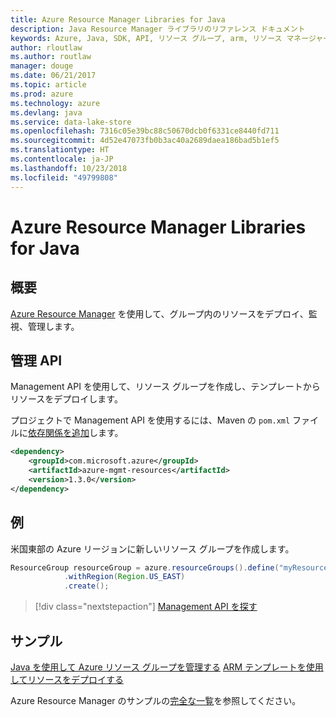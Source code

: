 ```yaml
---
title: Azure Resource Manager Libraries for Java
description: Java Resource Manager ライブラリのリファレンス ドキュメント
keywords: Azure, Java, SDK, API, リソース グループ, arm, リソース マネージャー
author: rloutlaw
ms.author: routlaw
manager: douge
ms.date: 06/21/2017
ms.topic: article
ms.prod: azure
ms.technology: azure
ms.devlang: java
ms.service: data-lake-store
ms.openlocfilehash: 7316c05e39bc88c50670dcb0f6331ce8440fd711
ms.sourcegitcommit: 4d52e47073fb0b3ac40a2689daea186bad5b1ef5
ms.translationtype: HT
ms.contentlocale: ja-JP
ms.lasthandoff: 10/23/2018
ms.locfileid: "49799808"
---
```

# <a name="azure-resource-manager-libraries-for-java"></a>Azure Resource Manager Libraries for Java

## <a name="overview"></a>概要

[Azure Resource Manager](https://docs.microsoft.com/azure/azure-resource-manager/resource-group-overview) を使用して、グループ内のリソースをデプロイ、監視、管理します。

## <a name="management-api"></a>管理 API

Management API を使用して、リソース グループを作成し、テンプレートからリソースをデプロイします。

プロジェクトで Management API を使用するには、Maven の `pom.xml` ファイルに[依存関係を追加](https://maven.apache.org/guides/getting-started/index.html#How_do_I_use_external_dependencies)します。


```XML
<dependency>
    <groupId>com.microsoft.azure</groupId>
    <artifactId>azure-mgmt-resources</artifactId>
    <version>1.3.0</version>
</dependency>
```

## <a name="example"></a>例

米国東部の Azure リージョンに新しいリソース グループを作成します。

```java
ResourceGroup resourceGroup = azure.resourceGroups().define("myResourceGroup")
            .withRegion(Region.US_EAST)
            .create();
```

> [!div class="nextstepaction"]
> [Management API を探す](/java/api/overview/azure/resources/management)

## <a name="samples"></a>サンプル

[Java を使用して Azure リソース グループを管理する][1] 
[ARM テンプレートを使用してリソースをデプロイする][2]

[1]: https://github.com/Azure-Samples/resources-java-manage-resource-group
[2]: https://github.com/Azure-Samples/resources-java-deploy-using-arm-template

Azure Resource Manager のサンプルの[完全な一覧](https://azure.microsoft.com/resources/samples/?platform=java&term=resource)を参照してください。
